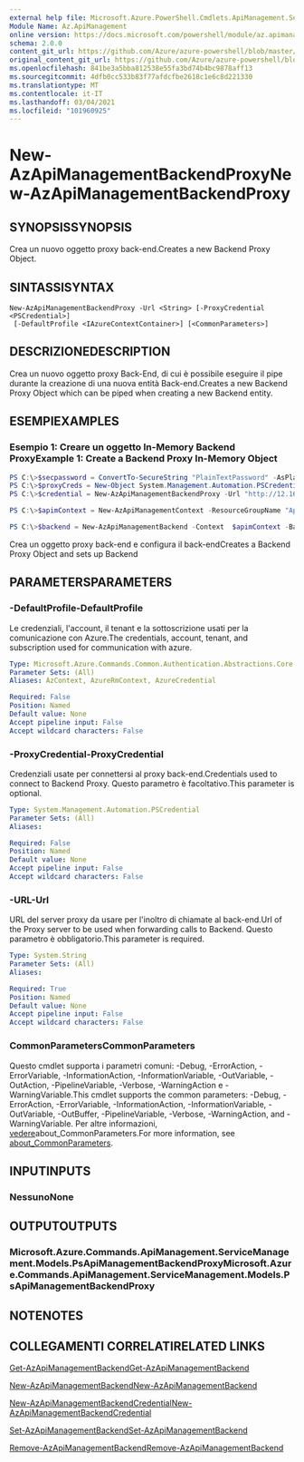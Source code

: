 ```yaml
---
external help file: Microsoft.Azure.PowerShell.Cmdlets.ApiManagement.ServiceManagement.dll-Help.xml
Module Name: Az.ApiManagement
online version: https://docs.microsoft.com/powershell/module/az.apimanagement/new-azapimanagementbackendproxy
schema: 2.0.0
content_git_url: https://github.com/Azure/azure-powershell/blob/master/src/ApiManagement/ApiManagement/help/New-AzApiManagementBackendProxy.md
original_content_git_url: https://github.com/Azure/azure-powershell/blob/master/src/ApiManagement/ApiManagement/help/New-AzApiManagementBackendProxy.md
ms.openlocfilehash: 841be3a5bba812538e55fa3bd74b4bc9878aff13
ms.sourcegitcommit: 4dfb0cc533b83f77afdcfbe2618c1e6c8d221330
ms.translationtype: MT
ms.contentlocale: it-IT
ms.lasthandoff: 03/04/2021
ms.locfileid: "101960925"
---
```

# <span data-ttu-id="aeee3-101">New-AzApiManagementBackendProxy</span><span class="sxs-lookup"><span data-stu-id="aeee3-101">New-AzApiManagementBackendProxy</span></span>

## <span data-ttu-id="aeee3-102">SYNOPSIS</span><span class="sxs-lookup"><span data-stu-id="aeee3-102">SYNOPSIS</span></span>
<span data-ttu-id="aeee3-103">Crea un nuovo oggetto proxy back-end.</span><span class="sxs-lookup"><span data-stu-id="aeee3-103">Creates a new Backend Proxy Object.</span></span>

## <span data-ttu-id="aeee3-104">SINTASSI</span><span class="sxs-lookup"><span data-stu-id="aeee3-104">SYNTAX</span></span>

```
New-AzApiManagementBackendProxy -Url <String> [-ProxyCredential <PSCredential>]
 [-DefaultProfile <IAzureContextContainer>] [<CommonParameters>]
```

## <span data-ttu-id="aeee3-105">DESCRIZIONE</span><span class="sxs-lookup"><span data-stu-id="aeee3-105">DESCRIPTION</span></span>
<span data-ttu-id="aeee3-106">Crea un nuovo oggetto proxy Back-End, di cui è possibile eseguire il pipe durante la creazione di una nuova entità Back-end.</span><span class="sxs-lookup"><span data-stu-id="aeee3-106">Creates a new Backend Proxy Object which can be piped when creating a new Backend entity.</span></span>

## <span data-ttu-id="aeee3-107">ESEMPI</span><span class="sxs-lookup"><span data-stu-id="aeee3-107">EXAMPLES</span></span>

### <span data-ttu-id="aeee3-108">Esempio 1: Creare un oggetto In-Memory Backend Proxy</span><span class="sxs-lookup"><span data-stu-id="aeee3-108">Example 1: Create a Backend Proxy In-Memory Object</span></span>
```powershell
PS C:\>$secpassword = ConvertTo-SecureString "PlainTextPassword" -AsPlainText -Force
PS C:\>$proxyCreds = New-Object System.Management.Automation.PSCredential ("foo", $secpassword)
PS C:\>$credential = New-AzApiManagementBackendProxy -Url "http://12.168.1.1:8080" -ProxyCredential $proxyCreds

PS C:\>$apimContext = New-AzApiManagementContext -ResourceGroupName "Api-Default-WestUS" -ServiceName "contoso"

PS C:\>$backend = New-AzApiManagementBackend -Context  $apimContext -BackendId 123 -Url 'https://contoso.com/awesomeapi' -Protocol http -Title "first backend" -SkipCertificateChainValidation $true -Proxy $credential -Description "backend with proxy server"
```

<span data-ttu-id="aeee3-109">Crea un oggetto proxy back-end e configura il back-end</span><span class="sxs-lookup"><span data-stu-id="aeee3-109">Creates a Backend Proxy Object and sets up Backend</span></span>

## <span data-ttu-id="aeee3-110">PARAMETERS</span><span class="sxs-lookup"><span data-stu-id="aeee3-110">PARAMETERS</span></span>

### <span data-ttu-id="aeee3-111">-DefaultProfile</span><span class="sxs-lookup"><span data-stu-id="aeee3-111">-DefaultProfile</span></span>
<span data-ttu-id="aeee3-112">Le credenziali, l'account, il tenant e la sottoscrizione usati per la comunicazione con Azure.</span><span class="sxs-lookup"><span data-stu-id="aeee3-112">The credentials, account, tenant, and subscription used for communication with azure.</span></span>

```yaml
Type: Microsoft.Azure.Commands.Common.Authentication.Abstractions.Core.IAzureContextContainer
Parameter Sets: (All)
Aliases: AzContext, AzureRmContext, AzureCredential

Required: False
Position: Named
Default value: None
Accept pipeline input: False
Accept wildcard characters: False
```

### <span data-ttu-id="aeee3-113">-ProxyCredential</span><span class="sxs-lookup"><span data-stu-id="aeee3-113">-ProxyCredential</span></span>
<span data-ttu-id="aeee3-114">Credenziali usate per connettersi al proxy back-end.</span><span class="sxs-lookup"><span data-stu-id="aeee3-114">Credentials used to connect to Backend Proxy.</span></span> <span data-ttu-id="aeee3-115">Questo parametro è facoltativo.</span><span class="sxs-lookup"><span data-stu-id="aeee3-115">This parameter is optional.</span></span>

```yaml
Type: System.Management.Automation.PSCredential
Parameter Sets: (All)
Aliases:

Required: False
Position: Named
Default value: None
Accept pipeline input: False
Accept wildcard characters: False
```

### <span data-ttu-id="aeee3-116">-URL</span><span class="sxs-lookup"><span data-stu-id="aeee3-116">-Url</span></span>
<span data-ttu-id="aeee3-117">URL del server proxy da usare per l'inoltro di chiamate al back-end.</span><span class="sxs-lookup"><span data-stu-id="aeee3-117">Url of the Proxy server to be used when forwarding calls to Backend.</span></span>
<span data-ttu-id="aeee3-118">Questo parametro è obbligatorio.</span><span class="sxs-lookup"><span data-stu-id="aeee3-118">This parameter is required.</span></span>

```yaml
Type: System.String
Parameter Sets: (All)
Aliases:

Required: True
Position: Named
Default value: None
Accept pipeline input: False
Accept wildcard characters: False
```

### <span data-ttu-id="aeee3-119">CommonParameters</span><span class="sxs-lookup"><span data-stu-id="aeee3-119">CommonParameters</span></span>
<span data-ttu-id="aeee3-120">Questo cmdlet supporta i parametri comuni: -Debug, -ErrorAction, -ErrorVariable, -InformationAction, -InformationVariable, -OutVariable, -OutAction, -PipelineVariable, -Verbose, -WarningAction e -WarningVariable.</span><span class="sxs-lookup"><span data-stu-id="aeee3-120">This cmdlet supports the common parameters: -Debug, -ErrorAction, -ErrorVariable, -InformationAction, -InformationVariable, -OutVariable, -OutBuffer, -PipelineVariable, -Verbose, -WarningAction, and -WarningVariable.</span></span> <span data-ttu-id="aeee3-121">Per altre informazioni, [vedere](http://go.microsoft.com/fwlink/?LinkID=113216)about_CommonParameters.</span><span class="sxs-lookup"><span data-stu-id="aeee3-121">For more information, see [about_CommonParameters](http://go.microsoft.com/fwlink/?LinkID=113216).</span></span>

## <span data-ttu-id="aeee3-122">INPUT</span><span class="sxs-lookup"><span data-stu-id="aeee3-122">INPUTS</span></span>

### <span data-ttu-id="aeee3-123">Nessuno</span><span class="sxs-lookup"><span data-stu-id="aeee3-123">None</span></span>

## <span data-ttu-id="aeee3-124">OUTPUT</span><span class="sxs-lookup"><span data-stu-id="aeee3-124">OUTPUTS</span></span>

### <span data-ttu-id="aeee3-125">Microsoft.Azure.Commands.ApiManagement.ServiceManagement.Models.PsApiManagementBackendProxy</span><span class="sxs-lookup"><span data-stu-id="aeee3-125">Microsoft.Azure.Commands.ApiManagement.ServiceManagement.Models.PsApiManagementBackendProxy</span></span>

## <span data-ttu-id="aeee3-126">NOTE</span><span class="sxs-lookup"><span data-stu-id="aeee3-126">NOTES</span></span>

## <span data-ttu-id="aeee3-127">COLLEGAMENTI CORRELATI</span><span class="sxs-lookup"><span data-stu-id="aeee3-127">RELATED LINKS</span></span>

[<span data-ttu-id="aeee3-128">Get-AzApiManagementBackend</span><span class="sxs-lookup"><span data-stu-id="aeee3-128">Get-AzApiManagementBackend</span></span>](./Get-AzApiManagementBackend.md)

[<span data-ttu-id="aeee3-129">New-AzApiManagementBackend</span><span class="sxs-lookup"><span data-stu-id="aeee3-129">New-AzApiManagementBackend</span></span>](./New-AzApiManagementBackend.md)

[<span data-ttu-id="aeee3-130">New-AzApiManagementBackendCredential</span><span class="sxs-lookup"><span data-stu-id="aeee3-130">New-AzApiManagementBackendCredential</span></span>](./New-AzApiManagementBackendCredential.md)

[<span data-ttu-id="aeee3-131">Set-AzApiManagementBackend</span><span class="sxs-lookup"><span data-stu-id="aeee3-131">Set-AzApiManagementBackend</span></span>](./Set-AzApiManagementBackend.md)

[<span data-ttu-id="aeee3-132">Remove-AzApiManagementBackend</span><span class="sxs-lookup"><span data-stu-id="aeee3-132">Remove-AzApiManagementBackend</span></span>](./Remove-AzApiManagementBackend.md)
